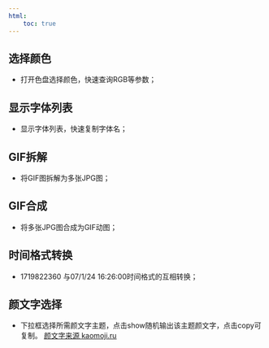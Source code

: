 ```yaml
---
html:
    toc: true
---
```


## 选择颜色
- 打开色盘选择颜色，快速查询RGB等参数；

## 显示字体列表
- 显示字体列表，快速复制字体名；

## GIF拆解
- 将GIF图拆解为多张JPG图；

## GIF合成
- 将多张JPG图合成为GIF动图；

## 时间格式转换
- 1719822360 与07/1/24 16:26:00时间格式的互相转换；

## 颜文字选择
- 下拉框选择所需颜文字主题，点击show随机输出该主题颜文字，点击copy可复制。
<u>颜文字来源 [kaomoji.ru](https://kaomoji.ru/en/)</u> 
